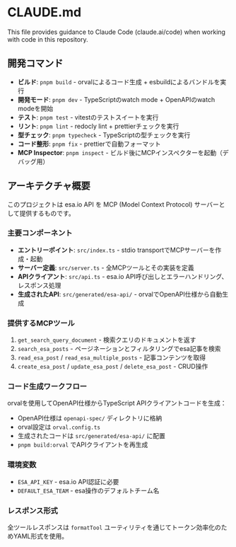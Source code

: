 # CLAUDE.md

This file provides guidance to Claude Code (claude.ai/code) when working with code in this repository.

## 開発コマンド

- **ビルド**: `pnpm build` - orvalによるコード生成 + esbuildによるバンドルを実行
- **開発モード**: `pnpm dev` - TypeScriptのwatch mode + OpenAPIのwatch modeを開始
- **テスト**: `pnpm test` - vitestのテストスイートを実行
- **リント**: `pnpm lint` - redocly lint + prettierチェックを実行
- **型チェック**: `pnpm typecheck` - TypeScriptの型チェックを実行
- **コード整形**: `pnpm fix` - prettierで自動フォーマット
- **MCP Inspector**: `pnpm inspect` - ビルド後にMCPインスペクターを起動（デバッグ用）

## アーキテクチャ概要

このプロジェクトは esa.io API を MCP (Model Context Protocol) サーバーとして提供するものです。

### 主要コンポーネント

- **エントリーポイント**: `src/index.ts` - stdio transportでMCPサーバーを作成・起動
- **サーバー定義**: `src/server.ts` - 全MCPツールとその実装を定義
- **APIクライアント**: `src/api.ts` - esa.io API呼び出しとエラーハンドリング、レスポンス処理
- **生成されたAPI**: `src/generated/esa-api/` - orvalでOpenAPI仕様から自動生成

### 提供するMCPツール

1. `get_search_query_document` - 検索クエリのドキュメントを返す
2. `search_esa_posts` - ページネーションとフィルタリングでesa記事を検索
3. `read_esa_post` / `read_esa_multiple_posts` - 記事コンテンツを取得
4. `create_esa_post` / `update_esa_post` / `delete_esa_post` - CRUD操作

### コード生成ワークフロー

orvalを使用してOpenAPI仕様からTypeScript APIクライアントコードを生成：
- OpenAPI仕様は `openapi-spec/` ディレクトリに格納
- orval設定は `orval.config.ts`
- 生成されたコードは `src/generated/esa-api/` に配置
- `pnpm build:orval` でAPIクライアントを再生成

### 環境変数

- `ESA_API_KEY` - esa.io API認証に必要
- `DEFAULT_ESA_TEAM` - esa操作のデフォルトチーム名

### レスポンス形式

全ツールレスポンスは `formatTool` ユーティリティを通じてトークン効率化のためYAML形式を使用。